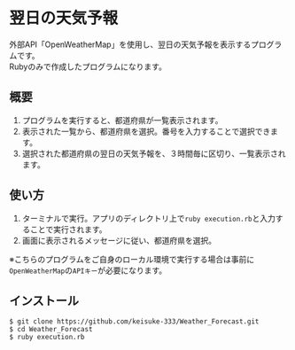 # 翌日の天気予報
外部API「OpenWeatherMap」を使用し、翌日の天気予報を表示するプログラムです。  
Rubyのみで作成したプログラムになります。

## 概要
1. プログラムを実行すると、都道府県が一覧表示されます。
1. 表示された一覧から、都道府県を選択。番号を入力することで選択できます。
1. 選択された都道府県の翌日の天気予報を、３時間毎に区切り、一覧表示されます。

## 使い方
1. ターミナルで実行。アプリのディレクトリ上で`ruby execution.rb`と入力することで実行されます。
1. 画面に表示されるメッセージに従い、都道府県を選択。<br>

※こちらのプログラムをご自身のローカル環境で実行する場合は事前に`OpenWeatherMap`の`APIキー`が必要になります。

## インストール
```
$ git clone https://github.com/keisuke-333/Weather_Forecast.git
$ cd Weather_Forecast
$ ruby execution.rb
```
